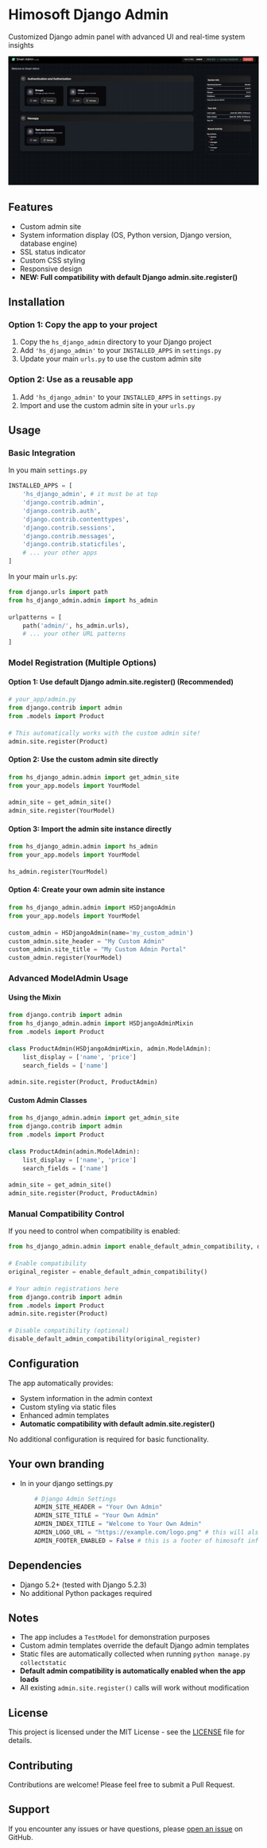 # Himosoft Django Admin

Customized Django admin panel with advanced UI and real-time system insights

![Preview](https://raw.githubusercontent.com/Swe-HimelRana/hs-django-admin/refs/heads/main/preview.png)

## Features

- Custom admin site
- System information display (OS, Python version, Django version, database engine)
- SSL status indicator
- Custom CSS styling
- Responsive design
- **NEW: Full compatibility with default Django admin.site.register()**

## Installation

### Option 1: Copy the app to your project

1. Copy the `hs_django_admin` directory to your Django project
2. Add `'hs_django_admin'` to your `INSTALLED_APPS` in `settings.py`
3. Update your main `urls.py` to use the custom admin site

### Option 2: Use as a reusable app

1. Add `'hs_django_admin'` to your `INSTALLED_APPS` in `settings.py`
2. Import and use the custom admin site in your `urls.py`

## Usage

### Basic Integration

In you main `settings.py`

```python
INSTALLED_APPS = [
    'hs_django_admin', # it must be at top
    'django.contrib.admin',
    'django.contrib.auth',
    'django.contrib.contenttypes',
    'django.contrib.sessions',
    'django.contrib.messages',
    'django.contrib.staticfiles',
    # ... your other apps
]
```

In your main `urls.py`:

```python
from django.urls import path
from hs_django_admin.admin import hs_admin

urlpatterns = [
    path('admin/', hs_admin.urls),
    # ... your other URL patterns
]
```

### Model Registration (Multiple Options)

#### Option 1: Use default Django admin.site.register() (Recommended)
```python
# your_app/admin.py
from django.contrib import admin
from .models import Product

# This automatically works with the custom admin site!
admin.site.register(Product)
```

#### Option 2: Use the custom admin site directly
```python
from hs_django_admin.admin import get_admin_site
from your_app.models import YourModel

admin_site = get_admin_site()
admin_site.register(YourModel)
```

#### Option 3: Import the admin site instance directly
```python
from hs_django_admin.admin import hs_admin
from your_app.models import YourModel

hs_admin.register(YourModel)
```

#### Option 4: Create your own admin site instance
```python
from hs_django_admin.admin import HSDjangoAdmin
from your_app.models import YourModel

custom_admin = HSDjangoAdmin(name='my_custom_admin')
custom_admin.site_header = "My Custom Admin"
custom_admin.site_title = "My Custom Admin Portal"
custom_admin.register(YourModel)
```

### Advanced ModelAdmin Usage

#### Using the Mixin
```python
from django.contrib import admin
from hs_django_admin.admin import HSDjangoAdminMixin
from .models import Product

class ProductAdmin(HSDjangoAdminMixin, admin.ModelAdmin):
    list_display = ['name', 'price']
    search_fields = ['name']

admin.site.register(Product, ProductAdmin)
```

#### Custom Admin Classes
```python
from hs_django_admin.admin import get_admin_site
from django.contrib import admin
from .models import Product

class ProductAdmin(admin.ModelAdmin):
    list_display = ['name', 'price']
    search_fields = ['name']

admin_site = get_admin_site()
admin_site.register(Product, ProductAdmin)
```

### Manual Compatibility Control

If you need to control when compatibility is enabled:

```python
from hs_django_admin.admin import enable_default_admin_compatibility, disable_default_admin_compatibility

# Enable compatibility
original_register = enable_default_admin_compatibility()

# Your admin registrations here
from django.contrib import admin
from .models import Product
admin.site.register(Product)

# Disable compatibility (optional)
disable_default_admin_compatibility(original_register)
```

## Configuration

The app automatically provides:
- System information in the admin context
- Custom styling via static files
- Enhanced admin templates
- **Automatic compatibility with default admin.site.register()**

No additional configuration is required for basic functionality.


## Your own branding

- In in your django settings.py 
    ```python
        # Django Admin Settings
        ADMIN_SITE_HEADER = "Your Own Admin"
        ADMIN_SITE_TITLE = "Your Own Admin"
        ADMIN_INDEX_TITLE = "Welcome to Your Own Admin"
        ADMIN_LOGO_URL = "https://example.com/logo.png" # this will also work as admin shortcut icon
        ADMIN_FOOTER_ENABLED = False # this is a footer of himosoft info. You can disable it ❤️
    ```

## Dependencies

- Django 5.2+ (tested with Django 5.2.3)
- No additional Python packages required

## Notes

- The app includes a `TestModel` for demonstration purposes
- Custom admin templates override the default Django admin templates
- Static files are automatically collected when running `python manage.py collectstatic`
- **Default admin compatibility is automatically enabled when the app loads**
- All existing `admin.site.register()` calls will work without modification 


## License

This project is licensed under the MIT License - see the [LICENSE](LICENSE) file for details.

## Contributing

Contributions are welcome! Please feel free to submit a Pull Request.

## Support

If you encounter any issues or have questions, please [open an issue](https://github.com/Swe-HimelRana/hs-django-admin/issues) on GitHub. 